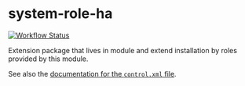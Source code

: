 system-role-ha
==============================

[![Workflow Status](https://github.com/yast/system-role-ha/workflows/CI/badge.svg?branch=master)](
https://github.com/yast/system-role-ha/actions?query=branch%3Amaster)

Extension package that lives in module and extend installation by roles provided by this module.

See also the [documentation for the `control.xml` file][1].

[1]: https://github.com/yast/yast-installation/blob/master/doc/control-file.md
